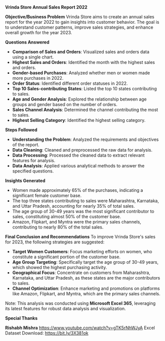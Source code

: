 **Vrinda Store Annual Sales Report 2022**

**Objective/Business Problem**
Vrinda Store aims to create an annual sales report for the year 2022 to gain insights into customer behavior. The goal is to understand customer patterns, improve sales strategies, and 
enhance overall growth for the year 2023.

**Questions Answered**
- **Comparison of Sales and Orders**: Visualized sales and orders data using a single chart.
- **Highest Sales and Orders**: Identified the month with the highest sales and orders.
- **Gender-based Purchases**: Analyzed whether men or women made more purchases in 2022.
- **Order Status**: Identified different order statuses in 2022.
- **Top 10 Sales-contributing States**: Listed the top 10 states contributing to sales.
- **Age and Gender Analysis**: Explored the relationship between age groups and gender based on the number of orders.
- **Sales Channel Analysis**: Determined the channel contributing the most to sales.
- **Highest Selling Category**: Identified the highest selling category.

**Steps Followed**
- **Understanding the Problem**: Analyzed the requirements and objectives of the report.
- **Data Cleaning**: Cleaned and preprocessed the raw data for analysis.
- **Data Processing**: Processed the cleaned data to extract relevant features for analysis.
- **Data Analysis**: Applied various analytical methods to answer the specified questions.

**Insights Generated**
- Women made approximately 65% of the purchases, indicating a significant female customer base.
- The top three states contributing to sales were Maharashtra, Karnataka, and Uttar Pradesh, accounting for nearly 35% of total sales.
- The age group of 30-49 years was the most significant contributor to sales, constituting almost 50% of the customer base.
- Amazon, Flipkart, and Myntra were the primary sales channels, contributing to nearly 80% of the total sales.

**Final Conclusion and Recommendations**
To improve Vrinda Store's sales for 2023, the following strategies are suggested:

- **Target Women Customers**: Focus marketing efforts on women, who constitute a significant portion of the customer base.
- **Age Group Targeting**: Specifically target the age group of 30-49 years, which showed the highest purchasing activity.
- **Geographical Focus**: Concentrate on customers from Maharashtra, Karnataka, and Uttar Pradesh, as these states are the major contributors to sales.
- **Channel Optimization**: Enhance marketing and promotions on platforms like Amazon, Flipkart, and Myntra, which are the primary sales channels.
  
Note: This analysis was conducted using **Microsoft Excel 365**, leveraging its latest features for robust data analysis and visualization.

**Special Thanks**

**Rishabh Mishra** https://www.youtube.com/watch?v=gTK5rNhWJyA
Excel Dataset Download: https://bit.ly/3X381ok
